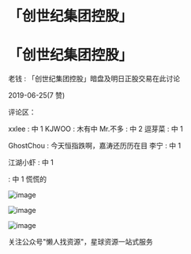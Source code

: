 # 「创世纪集团控股」

# 「创世纪集团控股」

老钱 : 「创世纪集团控股」暗盘及明日正股交易在此讨论

2019-06-25(7 赞)

评论区：

xxlee : 中 1 KJWOO : 木有中 Mr.不多 : 中 2 逗芽菜 : 中 1

GhostChou : 今天恒指跌啊，嘉涛还历历在目 李宁 : 中 1

江湖小虾 : 中 1

: 中 1 慌慌的

![image](img/Image_097.png)

![image](img/Image_098.png)

![image](img/Image_099.png)

关注公众号"懒人找资源"，星球资源一站式服务